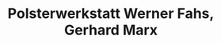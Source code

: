 ---
title: "Polsterwerkstatt Werner Fahs, Gerhard Marx"
url: /hamburg/polsterwerkstatt-werner-fahs-gerhard-marx/
shop: Möbel
---